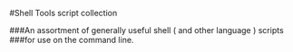 #Shell Tools script collection

###An assortment of generally useful shell ( and other language ) scripts
###for use on the command line.

